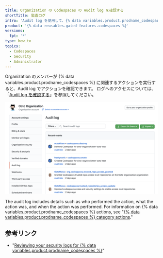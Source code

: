 ```yaml
---
title: Organization の Codespaces の Audit log を確認する
shortTitle: 監査ログ
intro: 'Audit log を使用して、{% data variables.product.prodname_codespaces %} に関連するすべてのアクションを確認できます。'
product: '{% data reusables.gated-features.codespaces %}'
versions:
  fpt: '*'
type: how_to
topics:
  - Codespaces
  - Security
  - Administrator
---
```


 

Organization のメンバーが {% data variables.product.prodname_codespaces %} に関連するアクションを実行すると、Audit log でアクションを確認できます。 ログへのアクセスについては、「[Audit log を確認する](/organizations/keeping-your-organization-secure/reviewing-the-audit-log-for-your-organization#accessing-the-audit-log)」を参照してください。

![Codespaces 情報を含む Audit log](/assets/images/help/settings/codespaces-audit-log-org.png)

The audit log includes details such as who performed the action, what the action was, and when the action was performed. For information on {% data variables.product.prodname_codespaces %} actions, see "[{% data variables.product.prodname_codespaces %} category actions](/organizations/keeping-your-organization-secure/reviewing-the-audit-log-for-your-organization#codespaces-category-actions)."

## 参考リンク

- "[Reviewing your security logs for {% data variables.product.prodname_codespaces %}](/codespaces/managing-your-codespaces/reviewing-your-security-logs-for-codespaces)"
